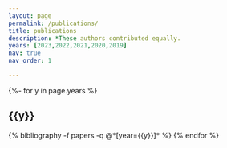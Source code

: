 ```yaml
---
layout: page
permalink: /publications/
title: publications
description: *These authors contributed equally.
years: [2023,2022,2021,2020,2019]
nav: true
nav_order: 1

---
```

<!-- _pages/publications.md -->
<div class="publications">

{%- for y in page.years %}
  <h2 class="year">{{y}}</h2>
  {% bibliography -f papers -q @*[year={{y}}]* %}
{% endfor %}

</div>
